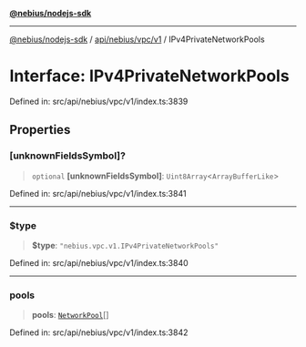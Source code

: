 [**@nebius/nodejs-sdk**](../../../../../README.md)

***

[@nebius/nodejs-sdk](../../../../../README.md) / [api/nebius/vpc/v1](../README.md) / IPv4PrivateNetworkPools

# Interface: IPv4PrivateNetworkPools

Defined in: src/api/nebius/vpc/v1/index.ts:3839

## Properties

### \[unknownFieldsSymbol\]?

> `optional` **\[unknownFieldsSymbol\]**: `Uint8Array`\<`ArrayBufferLike`\>

Defined in: src/api/nebius/vpc/v1/index.ts:3841

***

### $type

> **$type**: `"nebius.vpc.v1.IPv4PrivateNetworkPools"`

Defined in: src/api/nebius/vpc/v1/index.ts:3840

***

### pools

> **pools**: [`NetworkPool`](NetworkPool.md)[]

Defined in: src/api/nebius/vpc/v1/index.ts:3842
